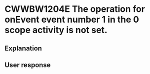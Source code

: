 # CWWBW1204E The operation for onEvent event number 1 in the 0 scope activity is not set.

## Explanation

## User response